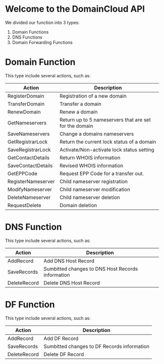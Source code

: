 # Welcome to the DomainCloud API

We divided our function into 3 types:
1.  Domain Functions
2.  DNS Functions
3.  Domain Forwarding Functions

# Domain Function
This type include several actions, such as:

|Action|Description|
|--- |--- |
|RegisterDomain|Registration of a new domain|
|TransferDomain|Transfer a domain|
|RenewDomain|Renew a domain|
|GetNameservers|Return up to 5 nameservers that are set for the domain|
|SaveNameservers|Change a domains nameservers|
|GetRegistrarLock|Return the current lock status of a domain|
|SaveRegistrarLock|Activate/Non-activate lock status setting|
|GetContactDetails|Return WHOIS information|
|SaveContactDetails|Revised WHOIS information|
|GetEPPCode|Request EPP Code for a transfer out.|
|RegisterNameserver|Child nameserver registration|
|ModifyNameserver|Child nameserver modification|
|DeleteNameserver|Child nameserver deletion|
|RequestDelete|Domain deletion|

# DNS Function
This type include several actions, such as:


|Action|Description|
|--- |--- |
|AddRecord|Add DNS Host Record|
|SaveRecords|Sumbitted changes to DNS Host Records information|
|DeleteRecord|Delete DNS Host Record|

# DF Function
This type include several actions, such as:


|Action|Description|
|--- |--- |
|AddRecord|Add DF Record|
|SaveRecords|Sumbitted changes to DF Records information|
|DeleteRecord|Delete DF Record|